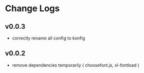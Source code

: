 # Change Logs

## v0.0.3

 - correctly rename all config to konfig


## v0.0.2

 - remove dependencies temporarily ( choosefont.js, xl-fontload )

